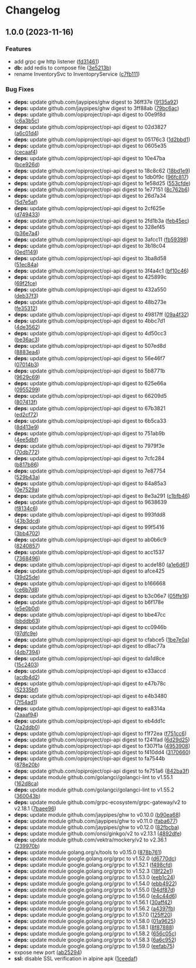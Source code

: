 # Changelog

## 1.0.0 (2023-11-16)


### Features

* add grpc gw http listener ([fd31461](https://github.com/artek-koltun/opi-smbios-bridge/commit/fd31461b59976f65ec871d220c6213f72ac979bd))
* **db:** add redis to compose file ([3e5213b](https://github.com/artek-koltun/opi-smbios-bridge/commit/3e5213b70266255b251f6a590797b0e7a6129a44))
* rename InventorySvc to InventopryService ([c7fb111](https://github.com/artek-koltun/opi-smbios-bridge/commit/c7fb111b359b611c5b195eaa128ca9e8204f5c0c))


### Bug Fixes

* **deps:** update github.com/jaypipes/ghw digest to 36ff37e ([9135a92](https://github.com/artek-koltun/opi-smbios-bridge/commit/9135a924c8bf7ab4f0bc267c5294ed57fd9c4904))
* **deps:** update github.com/jaypipes/ghw digest to 3ff88ab ([79bc6ac](https://github.com/artek-koltun/opi-smbios-bridge/commit/79bc6ac37b655d178fb6ae75b0049a8dc37dfe7f))
* **deps:** update github.com/opiproject/opi-api digest to 00e9f8d ([c6a3b5c](https://github.com/artek-koltun/opi-smbios-bridge/commit/c6a3b5c3d360240d323d832b441a2b434295996a))
* **deps:** update github.com/opiproject/opi-api digest to 02d3827 ([a6c01d4](https://github.com/artek-koltun/opi-smbios-bridge/commit/a6c01d4a8b19c2592dfdcf0ffac81f06a36814f8))
* **deps:** update github.com/opiproject/opi-api digest to 05176c3 ([1d2bbd1](https://github.com/artek-koltun/opi-smbios-bridge/commit/1d2bbd19628698f710526a2b19d7059a53a830f3))
* **deps:** update github.com/opiproject/opi-api digest to 0605e35 ([cecaaf4](https://github.com/artek-koltun/opi-smbios-bridge/commit/cecaaf48927f6321953fdfb26ae13ccd020346ac))
* **deps:** update github.com/opiproject/opi-api digest to 10e47ba ([bce926d](https://github.com/artek-koltun/opi-smbios-bridge/commit/bce926da71f53cf62a5b3d9e085d4cf164cbac34))
* **deps:** update github.com/opiproject/opi-api digest to 18c8c62 ([18bd1e9](https://github.com/artek-koltun/opi-smbios-bridge/commit/18bd1e9f74d5b28f0a5de195db251a946b41b7b0))
* **deps:** update github.com/opiproject/opi-api digest to 1db0f9c ([96fc817](https://github.com/artek-koltun/opi-smbios-bridge/commit/96fc817e987dfc145c08d488c59136d2d00ebdd0))
* **deps:** update github.com/opiproject/opi-api digest to 1e58d25 ([553cfde](https://github.com/artek-koltun/opi-smbios-bridge/commit/553cfde59973643eff110ddeb92414d6d3bec6b9))
* **deps:** update github.com/opiproject/opi-api digest to 1e77151 ([8c762b6](https://github.com/artek-koltun/opi-smbios-bridge/commit/8c762b61e6ecf8a9c7905d401e5e6e0efaa76650))
* **deps:** update github.com/opiproject/opi-api digest to 26d7a34 ([5d7e5af](https://github.com/artek-koltun/opi-smbios-bridge/commit/5d7e5af67e0045f97be3d4ee47f7e085c8281188))
* **deps:** update github.com/opiproject/opi-api digest to 2cf625e ([d749433](https://github.com/artek-koltun/opi-smbios-bridge/commit/d7494335866a1d95da4a035371a0abee0f8986f4))
* **deps:** update github.com/opiproject/opi-api digest to 2fd1b3a ([feb45ec](https://github.com/artek-koltun/opi-smbios-bridge/commit/feb45ecc5578d45553f84b57d4648867602fb3ad))
* **deps:** update github.com/opiproject/opi-api digest to 328ef45 ([b36e7a4](https://github.com/artek-koltun/opi-smbios-bridge/commit/b36e7a4b727b80e0f46e2ff276967b4513f8c400))
* **deps:** update github.com/opiproject/opi-api digest to 3afcc11 ([fb59398](https://github.com/artek-koltun/opi-smbios-bridge/commit/fb59398be4581b178092578979b898f1b367e315))
* **deps:** update github.com/opiproject/opi-api digest to 3b18c04 ([0ed1149](https://github.com/artek-koltun/opi-smbios-bridge/commit/0ed114954e97101a2628223cd77a364831c6d709))
* **deps:** update github.com/opiproject/opi-api digest to 3ba8d58 ([51ec84a](https://github.com/artek-koltun/opi-smbios-bridge/commit/51ec84a5e36be224a0ff8f6dd5ec35da486f339c))
* **deps:** update github.com/opiproject/opi-api digest to 3f4a4c1 ([bf10c46](https://github.com/artek-koltun/opi-smbios-bridge/commit/bf10c46347450743a91c6c272292957e9393ed8e))
* **deps:** update github.com/opiproject/opi-api digest to 425899c ([69f2fce](https://github.com/artek-koltun/opi-smbios-bridge/commit/69f2fce996fb508442c122ab9615368cac26231b))
* **deps:** update github.com/opiproject/opi-api digest to 432a550 ([deb37f3](https://github.com/artek-koltun/opi-smbios-bridge/commit/deb37f3c455c3d8d84b40ec4e3f7763ec40a99e0))
* **deps:** update github.com/opiproject/opi-api digest to 48b273e ([fe35312](https://github.com/artek-koltun/opi-smbios-bridge/commit/fe3531272013fefe36b216be8bcde8109122c27e))
* **deps:** update github.com/opiproject/opi-api digest to 49817ff ([09a4f32](https://github.com/artek-koltun/opi-smbios-bridge/commit/09a4f327557cb51810c6f39ecf9e02b1fd00ef7f))
* **deps:** update github.com/opiproject/opi-api digest to 4bbc7d1 ([4de3562](https://github.com/artek-koltun/opi-smbios-bridge/commit/4de3562c58480d8459d069e32243ead944832f13))
* **deps:** update github.com/opiproject/opi-api digest to 4d50cc3 ([be36ac3](https://github.com/artek-koltun/opi-smbios-bridge/commit/be36ac3c7a81c9cf369384f9bda12d487de92a5d))
* **deps:** update github.com/opiproject/opi-api digest to 507ed8d ([8883ea4](https://github.com/artek-koltun/opi-smbios-bridge/commit/8883ea49e063aab9598be85a1a75da8db506ff85))
* **deps:** update github.com/opiproject/opi-api digest to 56e46f7 ([07014b3](https://github.com/artek-koltun/opi-smbios-bridge/commit/07014b357118f627d6ea1a3f31551e8c39ac11cf))
* **deps:** update github.com/opiproject/opi-api digest to 5b8771b ([9629c69](https://github.com/artek-koltun/opi-smbios-bridge/commit/9629c69752617d5264e3235677affca2f0e75808))
* **deps:** update github.com/opiproject/opi-api digest to 625e66a ([0955299](https://github.com/artek-koltun/opi-smbios-bridge/commit/0955299325685e3a407cf6329ab9d33e6cbe66c3))
* **deps:** update github.com/opiproject/opi-api digest to 66209d5 ([807413f](https://github.com/artek-koltun/opi-smbios-bridge/commit/807413f085081161cad3f4c5aa823204ff4ed1a2))
* **deps:** update github.com/opiproject/opi-api digest to 67b3821 ([ed2cf72](https://github.com/artek-koltun/opi-smbios-bridge/commit/ed2cf72c2fbf5bd4a07632b2c1a265cfc705b699))
* **deps:** update github.com/opiproject/opi-api digest to 6b5ca33 ([8d413e9](https://github.com/artek-koltun/opi-smbios-bridge/commit/8d413e9fa611d30dfe31e7ac1b697d41bd0f5b06))
* **deps:** update github.com/opiproject/opi-api digest to 751ab9b ([4ee5dbf](https://github.com/artek-koltun/opi-smbios-bridge/commit/4ee5dbf1bcfe02e61ca2b5b687717032fb8fc738))
* **deps:** update github.com/opiproject/opi-api digest to 7979f3e ([70db772](https://github.com/artek-koltun/opi-smbios-bridge/commit/70db7728f3b678abe365c97a335d85021ca047cb))
* **deps:** update github.com/opiproject/opi-api digest to 7cfc284 ([b817b86](https://github.com/artek-koltun/opi-smbios-bridge/commit/b817b867d3c36209c425611af6d5962ace60f245))
* **deps:** update github.com/opiproject/opi-api digest to 7e87754 ([529b43a](https://github.com/artek-koltun/opi-smbios-bridge/commit/529b43a24315efad8094ee1b3fe80ef654e7832c))
* **deps:** update github.com/opiproject/opi-api digest to 84a85a3 ([0e7529a](https://github.com/artek-koltun/opi-smbios-bridge/commit/0e7529a04eae598d9bd18a60262733d6c292dcc5))
* **deps:** update github.com/opiproject/opi-api digest to 8e3a291 ([c1bfb46](https://github.com/artek-koltun/opi-smbios-bridge/commit/c1bfb463f83b3054e67356dd6e0a228c8e171c68))
* **deps:** update github.com/opiproject/opi-api digest to 9638639 ([f8134c6](https://github.com/artek-koltun/opi-smbios-bridge/commit/f8134c6dd336e0e87f9986c686b18afbe6c475b8))
* **deps:** update github.com/opiproject/opi-api digest to 993fdd8 ([43b3dcd](https://github.com/artek-koltun/opi-smbios-bridge/commit/43b3dcda57caadd83cbc444d629562fb77c717a9))
* **deps:** update github.com/opiproject/opi-api digest to 99f5416 ([3bb4702](https://github.com/artek-koltun/opi-smbios-bridge/commit/3bb4702f893ff7ea1c206d2b6c18ca09668299d5))
* **deps:** update github.com/opiproject/opi-api digest to ab0b6c9 ([8240857](https://github.com/artek-koltun/opi-smbios-bridge/commit/82408571f6bd36c2b24d2b193d2369e63d8c4003))
* **deps:** update github.com/opiproject/opi-api digest to acc1537 ([7368496](https://github.com/artek-koltun/opi-smbios-bridge/commit/73684963a764a5b873d78d1b890be8b89d6ca5c9))
* **deps:** update github.com/opiproject/opi-api digest to acde180 ([a1e6d61](https://github.com/artek-koltun/opi-smbios-bridge/commit/a1e6d6149426680fc1ebb7b618721cccf1503a34))
* **deps:** update github.com/opiproject/opi-api digest to afce425 ([39d25de](https://github.com/artek-koltun/opi-smbios-bridge/commit/39d25dec251cfc42567ec8aa12e6ad4ae02679fe))
* **deps:** update github.com/opiproject/opi-api digest to b166668 ([ce6b7d8](https://github.com/artek-koltun/opi-smbios-bridge/commit/ce6b7d81f3fbbdfad3a41f92f803346e275e80c0))
* **deps:** update github.com/opiproject/opi-api digest to b3c06e7 ([05ffe16](https://github.com/artek-koltun/opi-smbios-bridge/commit/05ffe16c36c8badbae4878caf15e60684e47d0bf))
* **deps:** update github.com/opiproject/opi-api digest to b6f178e ([e5e0b0d](https://github.com/artek-koltun/opi-smbios-bridge/commit/e5e0b0d7d5f3ec47e4dc97fbcbf3cda33de595a0))
* **deps:** update github.com/opiproject/opi-api digest to bbe47cc ([bbddb63](https://github.com/artek-koltun/opi-smbios-bridge/commit/bbddb63221d2be2714f933c07c3586a7379ac6b5))
* **deps:** update github.com/opiproject/opi-api digest to cc0946b ([97dfc9e](https://github.com/artek-koltun/opi-smbios-bridge/commit/97dfc9e987ee00eaf7dbebd8b84b7e0f776f69ff))
* **deps:** update github.com/opiproject/opi-api digest to cfabce5 ([1be7e0a](https://github.com/artek-koltun/opi-smbios-bridge/commit/1be7e0a15dd7deca2f367256aaa86e943b03b297))
* **deps:** update github.com/opiproject/opi-api digest to d8ac77a ([4db7394](https://github.com/artek-koltun/opi-smbios-bridge/commit/4db739456e32bad8a811f4e331e0e38259a22995))
* **deps:** update github.com/opiproject/opi-api digest to da1d8ce ([15c2403](https://github.com/artek-koltun/opi-smbios-bridge/commit/15c2403013125abaf8a9d55854be0e5ad00446a0))
* **deps:** update github.com/opiproject/opi-api digest to e33accd ([acdb4d2](https://github.com/artek-koltun/opi-smbios-bridge/commit/acdb4d28e0fcddbce108e568b19b5d6f1cd60b55))
* **deps:** update github.com/opiproject/opi-api digest to e47b78c ([52335bf](https://github.com/artek-koltun/opi-smbios-bridge/commit/52335bf26d836d989d5987431815517a017f77c8))
* **deps:** update github.com/opiproject/opi-api digest to e4b3480 ([7f54ad1](https://github.com/artek-koltun/opi-smbios-bridge/commit/7f54ad1406fdec92a61f7e141833df12caa11759))
* **deps:** update github.com/opiproject/opi-api digest to ea8314a ([2aaaf94](https://github.com/artek-koltun/opi-smbios-bridge/commit/2aaaf941417faaddc14c894d0cb5947a8f568652))
* **deps:** update github.com/opiproject/opi-api digest to eb4dd1c ([2a2ddb0](https://github.com/artek-koltun/opi-smbios-bridge/commit/2a2ddb0438bb4cd17d6e3dcdf6c473634198d8e1))
* **deps:** update github.com/opiproject/opi-api digest to f1f72ea ([f751cc6](https://github.com/artek-koltun/opi-smbios-bridge/commit/f751cc6bc4772ae49312c5309329296b45feab4f))
* **deps:** update github.com/opiproject/opi-api digest to f241fad ([6d29d25](https://github.com/artek-koltun/opi-smbios-bridge/commit/6d29d2555383d9b1d76c1a1bd7035e7a89003dab))
* **deps:** update github.com/opiproject/opi-api digest to f307f1a ([4953908](https://github.com/artek-koltun/opi-smbios-bridge/commit/4953908f3ea6e328f1c2588aaf0d36ce9254cfeb))
* **deps:** update github.com/opiproject/opi-api digest to f410dd4 ([3170660](https://github.com/artek-koltun/opi-smbios-bridge/commit/3170660af26f45fcbc844dcde70e306eaa1752cb))
* **deps:** update github.com/opiproject/opi-api digest to fa7544b ([878e20b](https://github.com/artek-koltun/opi-smbios-bridge/commit/878e20bdecbc1462d2eb7f9205c1c9465c4ffd58))
* **deps:** update github.com/opiproject/opi-api digest to fe751a6 ([842ba3f](https://github.com/artek-koltun/opi-smbios-bridge/commit/842ba3fdd025cd80a26ef35477b6b2fbe4531971))
* **deps:** update module github.com/golangci/golangci-lint to v1.55.1 ([162d8ca](https://github.com/artek-koltun/opi-smbios-bridge/commit/162d8ca30902ed9ee118d7ddb8af8733814f7da6))
* **deps:** update module github.com/golangci/golangci-lint to v1.55.2 ([360043b](https://github.com/artek-koltun/opi-smbios-bridge/commit/360043b5f6195c9c7bb92deacda29dedf81f8e96))
* **deps:** update module github.com/grpc-ecosystem/grpc-gateway/v2 to v2.18.1 ([7baee96](https://github.com/artek-koltun/opi-smbios-bridge/commit/7baee96c8f3cfb797ba915e23acbbb7a50e10a5f))
* **deps:** update module github.com/jaypipes/ghw to v0.10.0 ([b90ea68](https://github.com/artek-koltun/opi-smbios-bridge/commit/b90ea684391b5abc70d6ff7f38b74d59adf659f3))
* **deps:** update module github.com/jaypipes/ghw to v0.11.0 ([faba677](https://github.com/artek-koltun/opi-smbios-bridge/commit/faba677858e10aa283ff9a3bf8c7473c5a0bfa76))
* **deps:** update module github.com/jaypipes/ghw to v0.12.0 ([82fbcba](https://github.com/artek-koltun/opi-smbios-bridge/commit/82fbcbaf832d97f3356692475852620da3f8079c))
* **deps:** update module github.com/onsi/ginkgo/v2 to v2.13.1 ([4892dfe](https://github.com/artek-koltun/opi-smbios-bridge/commit/4892dfe20cb9a7164cfb90aaf69c46e496164f84))
* **deps:** update module github.com/vektra/mockery/v2 to v2.36.1 ([239970b](https://github.com/artek-koltun/opi-smbios-bridge/commit/239970bb7331cbcca915106c3b774beed4c7624e))
* **deps:** update module golang.org/x/tools to v0.15.0 ([878b761](https://github.com/artek-koltun/opi-smbios-bridge/commit/878b761ea55aa93fcd9056b5a28ed0126a25609a))
* **deps:** update module google.golang.org/grpc to v1.52.0 ([d6770dc](https://github.com/artek-koltun/opi-smbios-bridge/commit/d6770dc0dbbf69283d8f9e6c6f73d3fc3a6b9847))
* **deps:** update module google.golang.org/grpc to v1.52.1 ([f498cfd](https://github.com/artek-koltun/opi-smbios-bridge/commit/f498cfd8d35d2ae1b3ea02919bfcef016c018da9))
* **deps:** update module google.golang.org/grpc to v1.52.3 ([18f22e1](https://github.com/artek-koltun/opi-smbios-bridge/commit/18f22e181b6af2dd6e6b86009dbeb12adab3dc35))
* **deps:** update module google.golang.org/grpc to v1.53.0 ([eeb1c24](https://github.com/artek-koltun/opi-smbios-bridge/commit/eeb1c2489dee91e126874d49988ccb734be44d79))
* **deps:** update module google.golang.org/grpc to v1.54.0 ([ebb4922](https://github.com/artek-koltun/opi-smbios-bridge/commit/ebb49221fbc8ac22084fb53ed1b8bd027f04ae4f))
* **deps:** update module google.golang.org/grpc to v1.55.0 ([94df87d](https://github.com/artek-koltun/opi-smbios-bridge/commit/94df87d39215c6aea1e19ccde19f9e02c67a2bfe))
* **deps:** update module google.golang.org/grpc to v1.56.0 ([e4c44d6](https://github.com/artek-koltun/opi-smbios-bridge/commit/e4c44d64078afeb365157c1ced270ef7056e193e))
* **deps:** update module google.golang.org/grpc to v1.56.1 ([30aff42](https://github.com/artek-koltun/opi-smbios-bridge/commit/30aff42858aa5596b210413bd0051cbe2c7eed86))
* **deps:** update module google.golang.org/grpc to v1.56.2 ([a4397fb](https://github.com/artek-koltun/opi-smbios-bridge/commit/a4397fbfd8002a0a310b49f95388fa3229a5df81))
* **deps:** update module google.golang.org/grpc to v1.57.0 ([125ff20](https://github.com/artek-koltun/opi-smbios-bridge/commit/125ff20e4798774c707345b6e7293a74c7f7c378))
* **deps:** update module google.golang.org/grpc to v1.58.0 ([01a9625](https://github.com/artek-koltun/opi-smbios-bridge/commit/01a96254ea12b99e9201f6b4cc27dc6243ecf580))
* **deps:** update module google.golang.org/grpc to v1.58.1 ([8f87888](https://github.com/artek-koltun/opi-smbios-bridge/commit/8f87888d3542c735465f3f0cbd0b3e72bd7303c5))
* **deps:** update module google.golang.org/grpc to v1.58.2 ([656c05c](https://github.com/artek-koltun/opi-smbios-bridge/commit/656c05ce360ec69c3cb908cc444135550457bd1f))
* **deps:** update module google.golang.org/grpc to v1.58.3 ([6a6c952](https://github.com/artek-koltun/opi-smbios-bridge/commit/6a6c9520fb8b04b0884eb8eaf87924e62372f90d))
* **deps:** update module google.golang.org/grpc to v1.59.0 ([eefab75](https://github.com/artek-koltun/opi-smbios-bridge/commit/eefab75471ec199ca09ef3b198888e6529134df1))
* expose new port ([ab25294](https://github.com/artek-koltun/opi-smbios-bridge/commit/ab252947b426cc6dc173803f96d7b3b2f5d7a89c))
* **ssl:** disable SSL verification in alpine apk ([1ceedaf](https://github.com/artek-koltun/opi-smbios-bridge/commit/1ceedafee5db620c57d784253306102f0a42d9db))
